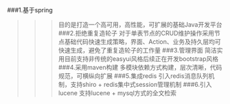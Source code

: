 ###1.基于spring
>>>目的是打造一个高可用，高性能，可扩展的基础Java开发平台
###2.拒绝重复造轮子
>>>对于单表节点的CRUD维护操作采用节点基础代码快速生成策略，界面、Action、业务及持久层均可快速生成，避免了重复造轮子的工作量
###3.管理界面
>>>简洁实用目前支持非传统的easyui风格后续正在开发bootstrap风格
###4.采用maven构建
>>>多模块依赖方式构建，层次清晰，代码规范，可横纵向扩展
###5.集成redis
>>>引入redis消息队列机制，支持shiro + redis集中式session管理机制
###6.引入lucene
>>>支持lucene + mysql方式的全文检索
